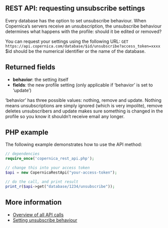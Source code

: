 ## REST API: requesting unsubscribe settings
Every database has the option to set unsubscribe behaviour. When Copernica’s servers receive an unsubscription, the unsubscribe behaviour determines what happens with the profile: should it be edited or removed?

You can request your settings using the following URL:
`GET https://api.copernica.com/database/$id/unsubscribe?access_token=xxxx`
$id should be the numerical identifier or the name of the database.

## Returned fields
- **behavior**: the setting itself
- **fields**: the new profile setting (only applicable if ‘behavior’ is set to ‘update’)

‘behavior’ has three possible values: nothing, remove and update. Nothing means unsubscriptions are simply ignored (which is very impolite), remove deletes unsubscribers and update makes sure something is changed in the profile so you know it shouldn’t receive email any longer.

## PHP example
The following example demonstrates how to use the API method:
```PHP
// dependencies
require_once('copernica_rest_api.php');

// change this into your access token
$api = new CopernicaRestApi("your-access-token");

// do the call, and print result
print_r($api->get("database/1234/unsubscribe"));
```

## More information
- [Overview of all API calls](rest-api)
- [Setting unsubscribe behaviour](rest-put-database-unsubscribe)
